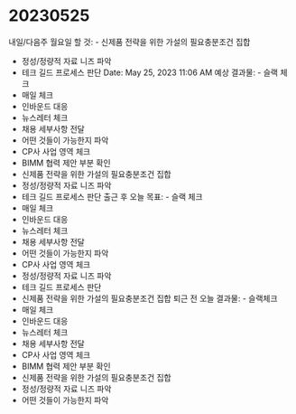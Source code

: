 # 20230525

내일/다음주 월요일 할 것: - 신제품 전략을 위한 가설의 필요충분조건 집합
- 정성/정량적 자료 니즈 파악
- 테크 길드 프로세스 판단
Date: May 25, 2023 11:06 AM
예상 결과물: - 슬랙 체크
- 매일 체크
- 인바운드 대응
- 뉴스레터 체크
- 채용 세부사항 전달
- 어떤 것들이 가능한지 파악
- CP사 사업 영역 체크
- BIMM 협력 제안 부분 확인
- 신제품 전략을 위한 가설의 필요충분조건 집합
- 정성/정량적 자료 니즈 파악
- 테크 길드 프로세스 판단
출근 후 오늘 목표: - 슬랙 체크
- 매일 체크
- 인바운드 대응
- 뉴스레터 체크
- 채용 세부사항 전달
- 어떤 것들이 가능한지 파악
- CP사 사업 영역 체크
- 정성/정량적 자료 니즈 파악
- 테크 길드 프로세스 판단
- 신제품 전략을 위한 가설의 필요충분조건 집합
퇴근 전 오늘 결과물: - 슬랙체크
- 매일 체크
- 인바운드 대응
- 뉴스레터 체크
- 채용 세부사항 전달
- CP사 사업 영역 체크
- BIMM 협력 제안 부분 확인
- 신제품 전략을 위한 가설의 필요충분조건 집합
- 정성/정량적 자료 니즈 파악
- 어떤 것들이 가능한지 파악